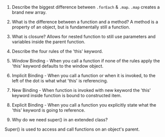 1. Describe the biggest difference between `.forEach` & `.map`.
`.map` creates a brand new array.

2. What is the difference between a function and a method?
A method is a property of an object, but is fundamentally still a function.

3. What is closure?
Allows for nested function to still use parameters and variables inside the parent function.

4. Describe the four rules of the 'this' keyword.

1. Window Binding - When you call a function if none of the rules apply the 'this' keyword defaults to the window object.

2. Implicit Binding - When you call a function or when it is invoked, to the left of the dot is what what 'this' is referencing.

3. New Binding - When function is invoked with new keyword the 'this' keyword inside function is bound to constructed item.

4. Explicit Binding - When you call a function you explicitly state what the 'this' keyword is going to reference.

5. Why do we need super() in an extended class?

Super() is used to access and call functions on an object's parent.

